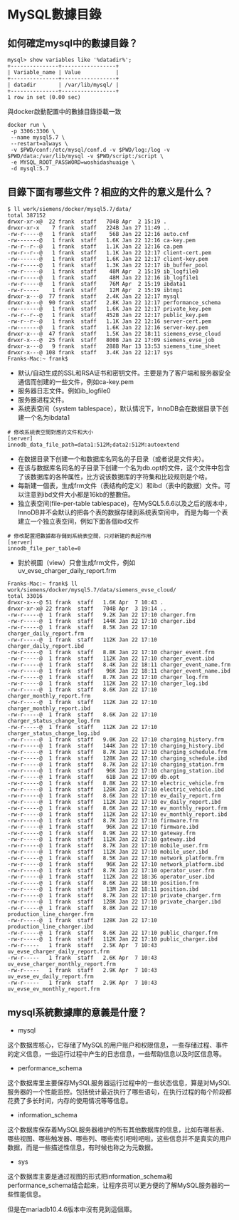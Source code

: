 # MySQL數據目錄

## 如何確定mysql中的數據目錄？
    mysql> show variables like '%datadir%';
    +---------------+-----------------+
    | Variable_name | Value           |
    +---------------+-----------------+
    | datadir       | /var/lib/mysql/ |
    +---------------+-----------------+
    1 row in set (0.00 sec)
與docker啟動配置中的數據目錄掛載一致
```shell script
docker run \
 -p 3306:3306 \
 --name mysql5.7 \
 --restart=always \
 -v $PWD/conf:/etc/mysql/conf.d -v $PWD/log:/log -v $PWD/data:/var/lib/mysql -v $PWD/script:/script \
 -e MYSQL_ROOT_PASSWORD=woshidashuaige \
 -d mysql:5.7
```

## 目錄下面有哪些文件？相应的文件的意义是什么？

    $ ll work/siemens/docker/mysql5.7/data/
    total 387152
    drwxr-xr-x@  22 frank  staff   704B Apr  2 15:19 .
    drwxr-xr-x    7 frank  staff   224B Jan 27 11:49 ..
    -rw-r-----@   1 frank  staff    56B Jan 22 12:16 auto.cnf
    -rw-------@   1 frank  staff   1.6K Jan 22 12:16 ca-key.pem
    -rw-r--r--@   1 frank  staff   1.1K Jan 22 12:16 ca.pem
    -rw-r--r--@   1 frank  staff   1.1K Jan 22 12:17 client-cert.pem
    -rw-------@   1 frank  staff   1.6K Jan 22 12:17 client-key.pem
    -rw-r-----@   1 frank  staff   1.3K Jan 22 12:17 ib_buffer_pool
    -rw-r-----@   1 frank  staff    48M Apr  2 15:19 ib_logfile0
    -rw-r-----@   1 frank  staff    48M Jan 22 12:16 ib_logfile1
    -rw-r-----@   1 frank  staff    76M Apr  2 15:19 ibdata1
    -rw-r-----    1 frank  staff    12M Apr  2 15:19 ibtmp1
    drwxr-x---@  77 frank  staff   2.4K Jan 22 12:17 mysql
    drwxr-x---@  90 frank  staff   2.8K Jan 22 12:17 performance_schema
    -rw-------@   1 frank  staff   1.6K Jan 22 12:17 private_key.pem
    -rw-r--r--@   1 frank  staff   452B Jan 22 12:17 public_key.pem
    -rw-r--r--@   1 frank  staff   1.1K Jan 22 12:16 server-cert.pem
    -rw-------@   1 frank  staff   1.6K Jan 22 12:16 server-key.pem
    drwxr-x---@  47 frank  staff   1.5K Jan 22 18:11 siemens_evse_cloud
    drwxr-x---@  25 frank  staff   800B Jan 22 17:09 siemens_evse_job
    drwxr-x---@   9 frank  staff   288B Mar 13 13:53 siemens_time_sheet
    drwxr-x---@ 108 frank  staff   3.4K Jan 22 12:17 sys
    Franks-Mac:~ frank$ 

- 默认/自动生成的SSL和RSA证书和密钥文件。主要是为了客户端和服务器安全通信而创建的一些文件，例如ca-key.pem
- 服务器日志文件。例如ib_logfile0
- 服务器进程文件。
- 系统表空间（system tablespace），默认情况下，InnoDB会在数据目录下创建一个名为ibdata1
```
# 修改系統表空間對應的文件和大小
[server]
innodb_data_file_path=data1:512M;data2:512M:autoextend
```
- 在数据目录下创建一个和数据库名同名的子目录（或者说是文件夹）。
- 在该与数据库名同名的子目录下创建一个名为db.opt的文件，这个文件中包含了该数据库的各种属性，比方说该数据库的字符集和比较规则是个啥。
- 每新建一個表，生成frm文件（表结构的定义）和ibd（表中的数据）文件。可以注意到ibd文件大小都是16kb的整數倍。
- 独立表空间(file-per-table tablespace)，在MySQL5.6.6以及之后的版本中，InnoDB并不会默认的把各个表的数据存储到系统表空间中，
而是为每一个表建立一个独立表空间，例如下面各個ibd文件
```
# 修改配置把數據都存儲到系統表空間，只对新建的表起作用
[server]
innodb_file_per_table=0
```
- 對於視圖（view）只會生成frm文件，例如uv_evse_charger_daily_report.frm


```shell script
Franks-Mac:~ frank$ ll work/siemens/docker/mysql5.7/data/siemens_evse_cloud/
total 33016
drwxr-x---@ 51 frank  staff   1.6K Apr  7 10:43 .
drwxr-xr-x@ 22 frank  staff   704B Apr  3 19:14 ..
-rw-r-----@  1 frank  staff   9.2K Jan 22 17:10 charger.frm
-rw-r-----@  1 frank  staff   144K Jan 22 17:10 charger.ibd
-rw-r-----@  1 frank  staff   8.5K Jan 22 17:10 charger_daily_report.frm
-rw-r-----@  1 frank  staff   112K Jan 22 17:10 charger_daily_report.ibd
-rw-r-----@  1 frank  staff   8.8K Jan 22 17:10 charger_event.frm
-rw-r-----@  1 frank  staff   112K Jan 22 17:10 charger_event.ibd
-rw-r-----@  1 frank  staff   8.4K Jan 22 18:11 charger_event_name.frm
-rw-r-----@  1 frank  staff    96K Jan 22 18:11 charger_event_name.ibd
-rw-r-----@  1 frank  staff   8.7K Jan 22 17:10 charger_log.frm
-rw-r-----@  1 frank  staff   112K Jan 22 17:10 charger_log.ibd
-rw-r-----@  1 frank  staff   8.6K Jan 22 17:10 charger_monthly_report.frm
-rw-r-----@  1 frank  staff   112K Jan 22 17:10 charger_monthly_report.ibd
-rw-r-----@  1 frank  staff   8.6K Jan 22 17:10 charger_status_change_log.frm
-rw-r-----@  1 frank  staff   112K Jan 22 17:10 charger_status_change_log.ibd
-rw-r-----@  1 frank  staff   9.0K Jan 22 17:10 charging_history.frm
-rw-r-----@  1 frank  staff   144K Jan 22 17:10 charging_history.ibd
-rw-r-----@  1 frank  staff   8.7K Jan 22 17:10 charging_schedule.frm
-rw-r-----@  1 frank  staff   128K Jan 22 17:10 charging_schedule.ibd
-rw-r-----@  1 frank  staff   8.7K Jan 22 17:10 charging_station.frm
-rw-r-----@  1 frank  staff    96K Jan 22 17:10 charging_station.ibd
-rw-r-----@  1 frank  staff    61B Jan 22 17:09 db.opt
-rw-r-----@  1 frank  staff   8.8K Jan 22 17:10 electric_vehicle.frm
-rw-r-----@  1 frank  staff   128K Jan 22 17:10 electric_vehicle.ibd
-rw-r-----@  1 frank  staff   8.6K Jan 22 17:10 ev_daily_report.frm
-rw-r-----@  1 frank  staff   112K Jan 22 17:10 ev_daily_report.ibd
-rw-r-----@  1 frank  staff   8.6K Jan 22 17:10 ev_monthly_report.frm
-rw-r-----@  1 frank  staff   112K Jan 22 17:10 ev_monthly_report.ibd
-rw-r-----@  1 frank  staff   8.7K Jan 22 17:10 firmware.frm
-rw-r-----@  1 frank  staff    96K Jan 22 17:10 firmware.ibd
-rw-r-----@  1 frank  staff   8.9K Jan 22 17:10 gateway.frm
-rw-r-----@  1 frank  staff   112K Jan 22 17:10 gateway.ibd
-rw-r-----@  1 frank  staff   8.7K Jan 22 17:10 mobile_user.frm
-rw-r-----@  1 frank  staff   112K Jan 22 17:10 mobile_user.ibd
-rw-r-----@  1 frank  staff   8.5K Jan 22 17:10 network_platform.frm
-rw-r-----@  1 frank  staff    96K Jan 22 17:10 network_platform.ibd
-rw-r-----@  1 frank  staff   8.7K Jan 22 17:10 operator_user.frm
-rw-r-----@  1 frank  staff   112K Jan 22 18:36 operator_user.ibd
-rw-r-----@  1 frank  staff   8.6K Jan 22 18:10 position.frm
-rw-r-----@  1 frank  staff    13M Jan 22 18:11 position.ibd
-rw-r-----@  1 frank  staff   8.7K Jan 22 17:10 private_charger.frm
-rw-r-----@  1 frank  staff   128K Jan 22 17:10 private_charger.ibd
-rw-r-----@  1 frank  staff   8.8K Jan 22 17:10 production_line_charger.frm
-rw-r-----@  1 frank  staff   128K Jan 22 17:10 production_line_charger.ibd
-rw-r-----@  1 frank  staff   8.6K Jan 22 17:10 public_charger.frm
-rw-r-----@  1 frank  staff   112K Jan 22 17:10 public_charger.ibd
-rw-r-----   1 frank  staff   2.5K Apr  7 10:43 uv_evse_charger_daily_report.frm
-rw-r-----   1 frank  staff   2.6K Apr  7 10:43 uv_evse_charger_monthly_report.frm
-rw-r-----   1 frank  staff   2.9K Apr  7 10:43 uv_evse_ev_daily_report.frm
-rw-r-----   1 frank  staff   2.9K Apr  7 10:43 uv_evse_ev_monthly_report.frm
```

## mysql系統數據庫的意義是什麼？
- mysql

这个数据库核心，它存储了MySQL的用户账户和权限信息，一些存储过程、事件的定义信息，一些运行过程中产生的日志信息，一些帮助信息以及时区信息等。
- performance_schema
 
 这个数据库里主要保存MySQL服务器运行过程中的一些状态信息，算是对MySQL服务器的一个性能监控。包括统计最近执行了哪些语句，在执行过程的每个阶段都花费了多长时间，内存的使用情况等等信息。

- information_schema

这个数据库保存着MySQL服务器维护的所有其他数据库的信息，比如有哪些表、哪些视图、哪些触发器、哪些列、哪些索引吧啦吧啦。这些信息并不是真实的用户数据，而是一些描述性信息，有时候也称之为元数据。

- sys

这个数据库主要是通过视图的形式把information_schema和performance_schema结合起来，让程序员可以更方便的了解MySQL服务器的一些性能信息。

但是在mariadb10.4.6版本中沒有見到這個庫。